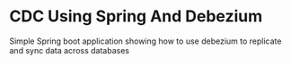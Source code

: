 # CDC Using Spring And Debezium

Simple Spring boot application showing how to use debezium to replicate and sync data across databases


